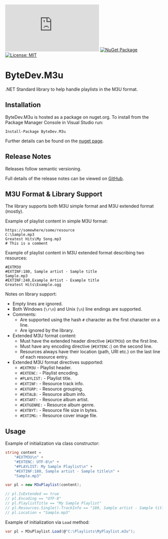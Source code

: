 [![Build status](https://ci.appveyor.com/api/projects/status/github/bytedev/ByteDev.M3u?branch=master&svg=true)](https://ci.appveyor.com/project/bytedev/ByteDev-M3u/branch/master)
[![NuGet Package](https://img.shields.io/nuget/v/ByteDev.M3u.svg)](https://www.nuget.org/packages/ByteDev.M3u)
[![License: MIT](https://img.shields.io/badge/License-MIT-green.svg)](https://github.com/ByteDev/ByteDev.M3u/blob/master/LICENSE)

# ByteDev.M3u

.NET Standard library to help handle playlists in the M3U format.

## Installation

ByteDev.M3u is hosted as a package on nuget.org.  To install from the Package Manager Console in Visual Studio run:

`Install-Package ByteDev.M3u`

Further details can be found on the [nuget page](https://www.nuget.org/packages/ByteDev.M3u/).

## Release Notes

Releases follow semantic versioning.

Full details of the release notes can be viewed on [GitHub](https://github.com/ByteDev/ByteDev.M3u/blob/master/docs/RELEASE-NOTES.md).

## M3U Format & Library Support

The library supports both M3U simple format and M3U extended format (mostly).

Example of playlist content in simple M3U format:

```
https://somewhere/some/resource
C:\Sample.mp3
Greatest Hits\My Song.mp3
# This is a comment
```

Example of playlist content in M3U extended format describing two resources:

```
#EXTM3U
#EXTINF:180, Sample artist - Sample title
Sample.mp3
#EXTINF:240,Example Artist - Example title
Greatest Hits\Example.ogg
```

Notes on library support:

- Empty lines are ignored.
- Both Windows (`\r\n`) and Unix (`\n`) line endings are supported.
- Comments:
  - Are supported using the hash `#` character as the first character on a line.
  - Are ignored by the library.
- Extended M3U format content:
  - Must have the extended header directive (`#EXTM3U`) on the first line.
  - Must have any encoding directive (`#EXTENC:`) on the second line.
  - Resources always have their location (path, URI etc.) on the last line of each resource entry.
- Extended M3U format directives supported:
  - `#EXTM3U` - Playlist header.
  - `#EXTENC:` - Playlist encoding.
  - `#PLAYLIST:` - Playlist title.
  - `#EXTINF:` - Resource track info.
  - `#EXTGRP:` - Resource grouping.
  - `#EXTALB:` - Resource album info.
  - `#EXTART:` - Resource album artist.
  - `#EXTGENRE:` - Resource album genre.
  - `#EXTBYT:` - Resource file size in bytes.
  - `#EXTIMG:` - Resource cover image file.

## Usage

Example of initialization via class constructor:

```csharp
string content = 
    "#EXTM3U\n" +
    "#EXTENC: UTF-8\n" +
    "#PLAYLIST: My Sample Playlist\n" +
    "#EXTINF:180, Sample artist - Sample title\n" +
    "Sample.mp3"

var pl = new M3uPlaylist(content);

// pl.IsExtended == true
// pl.Encoding == "UTF-8"
// pl.PlaylistTitle == "My Sample Playlist"
// pl.Resources.Single().TrackInfo == "180, Sample artist - Sample title"
// pl.Location = "Sample.mp3"
```

Example of initialization via `Load` method:

```csharp
var pl = M3uPlaylist.Load(@"C:\Playlists\MyPlaylist.m3u");
```